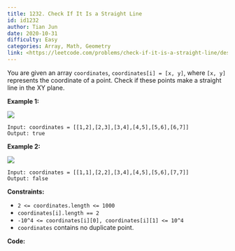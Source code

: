 ```yaml
---
title: 1232. Check If It Is a Straight Line
id: id1232
author: Tian Jun
date: 2020-10-31
difficulty: Easy
categories: Array, Math, Geometry
link: <https://leetcode.com/problems/check-if-it-is-a-straight-line/description/>
---
```


You are given an array `coordinates`, `coordinates[i] = [x, y]`, where `[x,
y]` represents the coordinate of a point. Check if these points make a
straight line in the XY plane.





**Example 1:**

![](https://assets.leetcode.com/uploads/2019/10/15/untitled-diagram-2.jpg)
            
	Input: coordinates = [[1,2],[2,3],[3,4],[4,5],[5,6],[6,7]]    
	Output: true    

**Example 2:**

**![](https://assets.leetcode.com/uploads/2019/10/09/untitled-diagram-1.jpg)**
            
	Input: coordinates = [[1,1],[2,2],[3,4],[4,5],[5,6],[7,7]]    
	Output: false    



**Constraints:**

  * `2 <= coordinates.length <= 1000`
  * `coordinates[i].length == 2`
  * `-10^4 <= coordinates[i][0], coordinates[i][1] <= 10^4`
  * `coordinates` contains no duplicate point.


**Code:**
